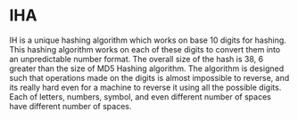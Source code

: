 # IHA
IH is a unique hashing algorithm which works on base 10 digits for hashing.  This hashing algorithm works on each of these digits to convert them into an unpredictable number format. The overall size of the hash is 38, 6 greater than the size of MD5 Hashing algorithm. The algorithm is designed such that operations made on the digits is almost impossible to reverse, and its really hard even for a machine to reverse it using all the possible digits.  Each of letters, numbers, symbol, and even different number of spaces have different number of spaces. 
